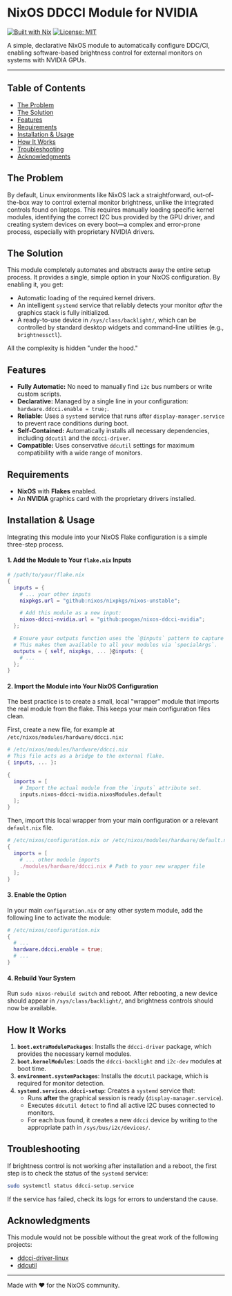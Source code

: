 # NixOS DDCCI Module for NVIDIA

[![Built with Nix](https://builtwithnix.org/badge.svg)](https://builtwithnix.org)
[![License: MIT](https://img.shields.io/badge/License-MIT-yellow.svg)](https://opensource.org/licenses/MIT)

A simple, declarative NixOS module to automatically configure DDC/CI, enabling software-based brightness control for external monitors on systems with NVIDIA GPUs.

---

## Table of Contents

- [The Problem](#the-problem)
- [The Solution](#the-solution)
- [Features](#features)
- [Requirements](#requirements)
- [Installation & Usage](#installation--usage)
- [How It Works](#how-it-works)
- [Troubleshooting](#troubleshooting)
- [Acknowledgments](#acknowledgments)

## The Problem

By default, Linux environments like NixOS lack a straightforward, out-of-the-box way to control external monitor brightness, unlike the integrated controls found on laptops. This requires manually loading specific kernel modules, identifying the correct I2C bus provided by the GPU driver, and creating system devices on every boot—a complex and error-prone process, especially with proprietary NVIDIA drivers.

## The Solution

This module completely automates and abstracts away the entire setup process. It provides a single, simple option in your NixOS configuration. By enabling it, you get:
- Automatic loading of the required kernel drivers.
- An intelligent `systemd` service that reliably detects your monitor *after* the graphics stack is fully initialized.
- A ready-to-use device in `/sys/class/backlight/`, which can be controlled by standard desktop widgets and command-line utilities (e.g., `brightnessctl`).

All the complexity is hidden "under the hood."

## Features

- **Fully Automatic:** No need to manually find `i2c` bus numbers or write custom scripts.
- **Declarative:** Managed by a single line in your configuration: `hardware.ddcci.enable = true;`.
- **Reliable:** Uses a `systemd` service that runs after `display-manager.service` to prevent race conditions during boot.
- **Self-Contained:** Automatically installs all necessary dependencies, including `ddcutil` and the `ddcci-driver`.
- **Compatible:** Uses conservative `ddcutil` settings for maximum compatibility with a wide range of monitors.

## Requirements

- **NixOS** with **Flakes** enabled.
- An **NVIDIA** graphics card with the proprietary drivers installed.

## Installation & Usage

Integrating this module into your NixOS Flake configuration is a simple three-step process.

#### 1. Add the Module to Your `flake.nix` Inputs

```nix
# /path/to/your/flake.nix
{
  inputs = {
    # ... your other inputs
    nixpkgs.url = "github:nixos/nixpkgs/nixos-unstable";

    # Add this module as a new input:
    nixos-ddcci-nvidia.url = "github:poogas/nixos-ddcci-nvidia";
  };

  # Ensure your outputs function uses the `@inputs` pattern to capture all inputs.
  # This makes them available to all your modules via `specialArgs`.
  outputs = { self, nixpkgs, ... }@inputs: {
    # ...
  };
}
```

#### 2. Import the Module into Your NixOS Configuration

The best practice is to create a small, local "wrapper" module that imports the real module from the flake. This keeps your main configuration files clean.

First, create a new file, for example at `/etc/nixos/modules/hardware/ddcci.nix`:
```nix
# /etc/nixos/modules/hardware/ddcci.nix
# This file acts as a bridge to the external flake.
{ inputs, ... }:

{
  imports = [
    # Import the actual module from the `inputs` attribute set.
    inputs.nixos-ddcci-nvidia.nixosModules.default
  ];
}
```
Then, import this local wrapper from your main configuration or a relevant `default.nix` file.

```nix
# /etc/nixos/configuration.nix or /etc/nixos/modules/hardware/default.nix
{
  imports = [
    # ... other module imports
    ./modules/hardware/ddcci.nix # Path to your new wrapper file
  ];
}
```

#### 3. Enable the Option

In your main `configuration.nix` or any other system module, add the following line to activate the module:

```nix
# /etc/nixos/configuration.nix
{
  # ...
  hardware.ddcci.enable = true;
  # ...
}
```

#### 4. Rebuild Your System

Run `sudo nixos-rebuild switch` and reboot. After rebooting, a new device should appear in `/sys/class/backlight/`, and brightness controls should now be available.

## How It Works

1.  **`boot.extraModulePackages`**: Installs the `ddcci-driver` package, which provides the necessary kernel modules.
2.  **`boot.kernelModules`**: Loads the `ddcci-backlight` and `i2c-dev` modules at boot time.
3.  **`environment.systemPackages`**: Installs the `ddcutil` package, which is required for monitor detection.
4.  **`systemd.services.ddcci-setup`**: Creates a `systemd` service that:
    - Runs **after** the graphical session is ready (`display-manager.service`).
    - Executes `ddcutil detect` to find all active I2C buses connected to monitors.
    - For each bus found, it creates a new `ddcci` device by writing to the appropriate path in `/sys/bus/i2c/devices/`.

## Troubleshooting

If brightness control is not working after installation and a reboot, the first step is to check the status of the `systemd` service:
```bash
sudo systemctl status ddcci-setup.service
```
If the service has failed, check its logs for errors to understand the cause.

## Acknowledgments

This module would not be possible without the great work of the following projects:
- [ddcci-driver-linux](https://gitlab.com/ddcci-driver-linux/ddcci-driver-linux)
- [ddcutil](https://www.ddcutil.com/)

---
Made with ❤️ for the NixOS community.
